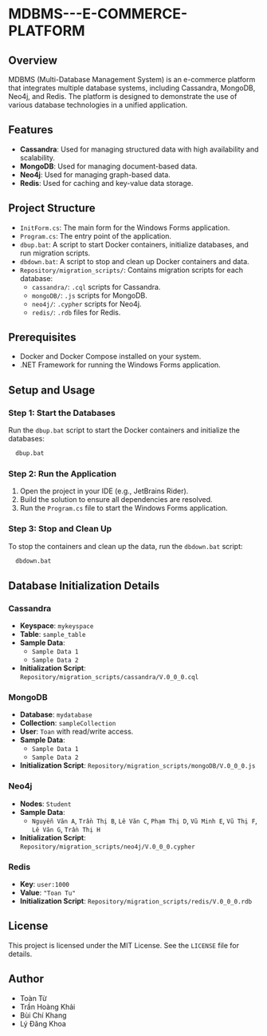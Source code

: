 # MDBMS---E-COMMERCE-PLATFORM

## Overview
MDBMS (Multi-Database Management System) is an e-commerce platform that integrates multiple database systems, including Cassandra, MongoDB, Neo4j, and Redis. The platform is designed to demonstrate the use of various database technologies in a unified application.

## Features
- **Cassandra**: Used for managing structured data with high availability and scalability.
- **MongoDB**: Used for managing document-based data.
- **Neo4j**: Used for managing graph-based data.
- **Redis**: Used for caching and key-value data storage.

## Project Structure
- `InitForm.cs`: The main form for the Windows Forms application.
- `Program.cs`: The entry point of the application.
- `dbup.bat`: A script to start Docker containers, initialize databases, and run migration scripts.
- `dbdown.bat`: A script to stop and clean up Docker containers and data.
- `Repository/migration_scripts/`: Contains migration scripts for each database:
    - `cassandra/`: `.cql` scripts for Cassandra.
    - `mongoDB/`: `.js` scripts for MongoDB.
    - `neo4j/`: `.cypher` scripts for Neo4j.
    - `redis/`: `.rdb` files for Redis.

## Prerequisites
- Docker and Docker Compose installed on your system.
- .NET Framework for running the Windows Forms application.

## Setup and Usage

### Step 1: Start the Databases
Run the `dbup.bat` script to start the Docker containers and initialize the databases:
```bash
  dbup.bat
```
### Step 2: Run the Application
1. Open the project in your IDE (e.g., JetBrains Rider).
2. Build the solution to ensure all dependencies are resolved.
3. Run the `Program.cs` file to start the Windows Forms application.

### Step 3: Stop and Clean Up
To stop the containers and clean up the data, run the `dbdown.bat` script:
```bash
  dbdown.bat
```

## Database Initialization Details

### Cassandra
- **Keyspace**: `mykeyspace`
- **Table**: `sample_table`
- **Sample Data**:
    - `Sample Data 1`
    - `Sample Data 2`
- **Initialization Script**: `Repository/migration_scripts/cassandra/V.0_0_0.cql`

### MongoDB
- **Database**: `mydatabase`
- **Collection**: `sampleCollection`
- **User**: `Toan` with read/write access.
- **Sample Data**:
    - `Sample Data 1`
    - `Sample Data 2`
- **Initialization Script**: `Repository/migration_scripts/mongoDB/V.0_0_0.js`

### Neo4j
- **Nodes**: `Student`
- **Sample Data**:
    - `Nguyễn Văn A`, `Trần Thị B`, `Lê Văn C`, `Phạm Thị D`, `Vũ Minh E`, `Vũ Thị F`, `Lê Văn G`, `Trần Thị H`
- **Initialization Script**: `Repository/migration_scripts/neo4j/V.0_0_0.cypher`

### Redis
- **Key**: `user:1000`
- **Value**: `"Toan Tu"`
- **Initialization Script**: `Repository/migration_scripts/redis/V.0_0_0.rdb`

## License
This project is licensed under the MIT License. See the `LICENSE` file for details.

## Author
- Toàn Từ
- Trần Hoàng Khải
- Bùi Chí Khang
- Lý Đăng Khoa

